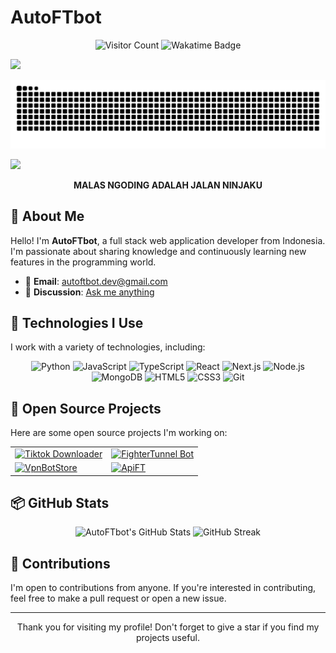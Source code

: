 # AutoFTbot

<p align="center">
  <img src="https://komarev.com/ghpvc/?username=AutoFTbot&label=Visitors&color=0e75b6&style=flat-square" alt="Visitor Count" />
  <img src="https://wakatime.com/badge/user/eebb3dd8-d9b2-40de-9b88-6fd6cac99dbc.svg" alt="Wakatime Badge" />
</p>
<a><img src='https://i.imgur.com/LyHic3i.gif'/></a>
<p align="center">
  <img src="https://github.com/AutoFTbot/AutoFTbot/blob/output/github-contribution-grid-snake.svg" alt="Snake animation" />
</p>
<a><img src='https://i.imgur.com/LyHic3i.gif'/></a>
<p align="center">
  <strong>MALAS NGODING ADALAH JALAN NINJAKU</strong>
</p>

## 👋 About Me

Hello! I'm **AutoFTbot**, a full stack web application developer from Indonesia. I'm passionate about sharing knowledge and continuously learning new features in the programming world.

- 📧 **Email**: autoftbot.dev@gmail.com
- 💬 **Discussion**: [Ask me anything](https://github.com/AutoFTbot/AutoFTbot/issues)

## 🚀 Technologies I Use

I work with a variety of technologies, including:

<p align="center">
  <img src="https://img.shields.io/badge/Python-3776AB?style=for-the-badge&logo=python&logoColor=white" alt="Python" />
  <img src="https://img.shields.io/badge/JavaScript-F7DF1E?style=for-the-badge&logo=javascript&logoColor=black" alt="JavaScript" />
  <img src="https://img.shields.io/badge/TypeScript-007ACC?style=for-the-badge&logo=typescript&logoColor=white" alt="TypeScript" />
  <img src="https://img.shields.io/badge/React-61DAFB?style=for-the-badge&logo=react&logoColor=black" alt="React" />
  <img src="https://img.shields.io/badge/Next.js-000000?style=for-the-badge&logo=nextdotjs&logoColor=white" alt="Next.js" />
  <img src="https://img.shields.io/badge/Node.js-339933?style=for-the-badge&logo=nodedotjs&logoColor=white" alt="Node.js" />
  <img src="https://img.shields.io/badge/MongoDB-47A248?style=for-the-badge&logo=mongodb&logoColor=white" alt="MongoDB" />
  <img src="https://img.shields.io/badge/HTML5-E34F26?style=for-the-badge&logo=html5&logoColor=white" alt="HTML5" />
  <img src="https://img.shields.io/badge/CSS3-1572B6?style=for-the-badge&logo=css3&logoColor=white" alt="CSS3" />
  <img src="https://img.shields.io/badge/Git-F05032?style=for-the-badge&logo=git&logoColor=white" alt="Git" />
</p>


## 🌟 Open Source Projects

Here are some open source projects I'm working on:

<table>
  <tr>
    <td>
      <a href="https://github.com/AutoFTbot/Tiktok-Downloader">
        <img src="https://github-readme-stats.vercel.app/api/pin/?username=AutoFTbot&repo=Tiktok-Downloader&theme=radical" alt="Tiktok Downloader" />
      </a>
    </td>
    <td>
      <a href="https://github.com/AutoFTbot/FighterTunnel-Bot">
        <img src="https://github-readme-stats.vercel.app/api/pin/?username=AutoFTbot&repo=FighterTunnel-Bot&theme=radical" alt="FighterTunnel Bot" />
      </a>
    </td>
  </tr>
  <tr>
    <td>
      <a href="https://github.com/AutoFTbot/VpnBotStore">
        <img src="https://github-readme-stats.vercel.app/api/pin/?username=AutoFTbot&repo=VpnBotStore&theme=radical" alt="VpnBotStore" />
      </a>
    </td>
    <td>
      <a href="https://github.com/AutoFTbot/Api">
        <img src="https://github-readme-stats.vercel.app/api/pin/?username=AutoFTbot&repo=Api&theme=radical" alt="ApiFT" />
      </a>
    </td>
  </tr>
</table>

## 📦 GitHub Stats

<p align="center">
  <img src="https://github-readme-stats.vercel.app/api?username=AutoFTbot&show_icons=true&theme=radical" alt="AutoFTbot's GitHub Stats" />
  <img src="https://github-readme-streak-stats.herokuapp.com/?user=AutoFTbot&theme=radical" alt="GitHub Streak" />
</p>

## 🤝 Contributions

I'm open to contributions from anyone. If you're interested in contributing, feel free to make a pull request or open a new issue.

---

<p align="center">
  Thank you for visiting my profile! Don't forget to give a star if you find my projects useful.
</p>
